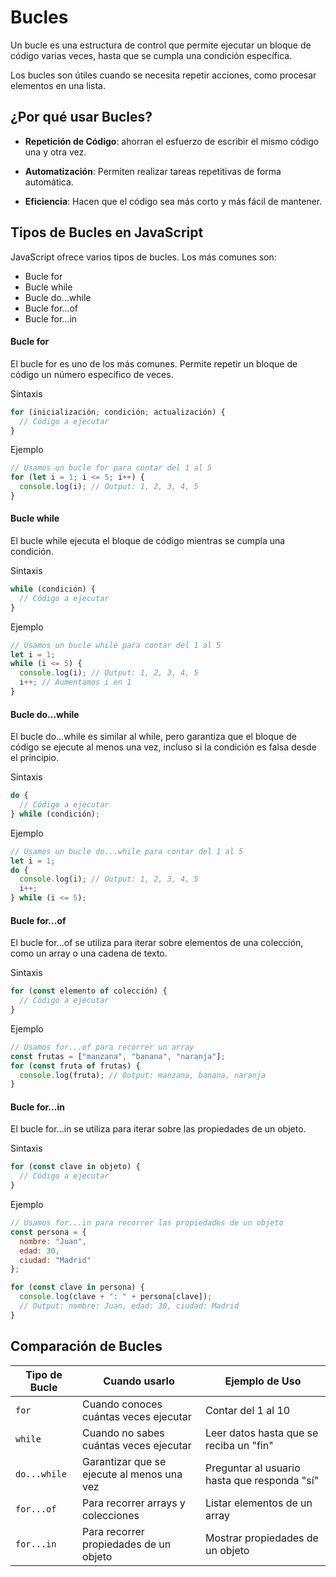 # Bucles

Un bucle es una estructura de control que permite ejecutar un bloque de código varias veces, hasta que se cumpla una condición específica. 

Los bucles son útiles cuando se necesita repetir acciones, como procesar elementos en una lista.

## ¿Por qué usar Bucles?
- **Repetición de Código**: ahorran el esfuerzo de escribir el mismo código una y otra vez.

- **Automatización**: Permiten realizar tareas repetitivas de forma automática.

- **Eficiencia**: Hacen que el código sea más corto y más fácil de mantener.

## Tipos de Bucles en JavaScript
JavaScript ofrece varios tipos de bucles. Los más comunes son:

- Bucle for
- Bucle while
- Bucle do...while
- Bucle for...of
- Bucle for...in

#### Bucle for
El bucle for es uno de los más comunes. Permite repetir un bloque de código un número específico de veces.

Sintaxis

```javascript
for (inicialización; condición; actualización) {
  // Código a ejecutar
}
```

Ejemplo

```javascript
// Usamos un bucle for para contar del 1 al 5
for (let i = 1; i <= 5; i++) {
  console.log(i); // Output: 1, 2, 3, 4, 5
}
```

#### Bucle while
El bucle while ejecuta el bloque de código mientras se cumpla una condición.

Sintaxis

```javascript
while (condición) {
  // Código a ejecutar
}
```

Ejemplo

```javascript
// Usamos un bucle while para contar del 1 al 5
let i = 1;
while (i <= 5) {
  console.log(i); // Output: 1, 2, 3, 4, 5
  i++; // Aumentamos i en 1
}
```

#### Bucle do...while
El bucle do...while es similar al while, pero garantiza que el bloque de código se ejecute al menos una vez, incluso si la condición es falsa desde el principio.

Sintaxis

```javascript
do {
  // Código a ejecutar
} while (condición);
```

Ejemplo

```javascript
// Usamos un bucle do...while para contar del 1 al 5
let i = 1;
do {
  console.log(i); // Output: 1, 2, 3, 4, 5
  i++;
} while (i <= 5);
```

#### Bucle for...of
El bucle for...of se utiliza para iterar sobre elementos de una colección, como un array o una cadena de texto.

Sintaxis

```javascript
for (const elemento of colección) {
  // Código a ejecutar
}
```

Ejemplo

```javascript
// Usamos for...of para recorrer un array
const frutas = ["manzana", "banana", "naranja"];
for (const fruta of frutas) {
  console.log(fruta); // Output: manzana, banana, naranja
}
```

#### Bucle for...in
El bucle for...in se utiliza para iterar sobre las propiedades de un objeto.

Sintaxis

```javascript
for (const clave in objeto) {
  // Código a ejecutar
}
```

Ejemplo

```javascript
// Usamos for...in para recorrer las propiedades de un objeto
const persona = {
  nombre: "Juan",
  edad: 30,
  ciudad: "Madrid"
};

for (const clave in persona) {
  console.log(clave + ": " + persona[clave]); 
  // Output: nombre: Juan, edad: 30, ciudad: Madrid
}
```

## Comparación de Bucles

| Tipo de Bucle   | Cuando usarlo                            | Ejemplo de Uso                              |
|------------------|-----------------------------------------|---------------------------------------------|
| `for`            | Cuando conoces cuántas veces ejecutar   | Contar del 1 al 10                          |
| `while`          | Cuando no sabes cuántas veces ejecutar  | Leer datos hasta que se reciba un "fin"    |
| `do...while`     | Garantizar que se ejecute al menos una vez | Preguntar al usuario hasta que responda "sí" |
| `for...of`       | Para recorrer arrays y colecciones      | Listar elementos de un array                |
| `for...in`       | Para recorrer propiedades de un objeto   | Mostrar propiedades de un objeto             |
